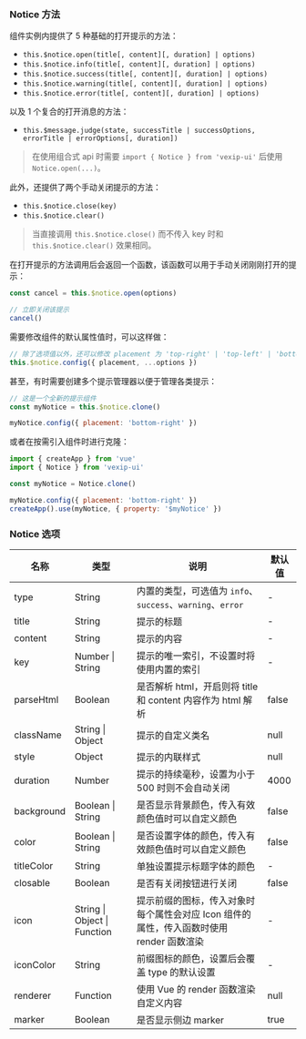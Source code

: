 ### Notice 方法

组件实例内提供了 5 种基础的打开提示的方法：

- `this.$notice.open(title[, content][, duration] | options)`
- `this.$notice.info(title[, content][, duration] | options)`
- `this.$notice.success(title[, content][, duration] | options)`
- `this.$notice.warning(title[, content][, duration] | options)`
- `this.$notice.error(title[, content][, duration] | options)`

以及 1 个复合的打开消息的方法：

- `this.$message.judge(state, successTitle | successOptions, errorTitle | errorOptions[, duration])`

> 在使用组合式 api 时需要 `import { Notice } from 'vexip-ui'` 后使用 `Notice.open(...)`。

此外，还提供了两个手动关闭提示的方法：

- `this.$notice.close(key)`
- `this.$notice.clear()`

> 当直接调用 `this.$notice.close()` 而不传入 key 时和 `this.$notice.clear()` 效果相同。

在打开提示的方法调用后会返回一个函数，该函数可以用于手动关闭刚刚打开的提示：

```js
const cancel = this.$notice.open(options)

// 立即关闭该提示
cancel()
```

需要修改组件的默认属性值时，可以这样做：

```js
// 除了选项值以外，还可以修改 placement 为 'top-right' | 'top-left' | 'bottom-right' | 'bottom-left' 来改变提示的位置
this.$notice.config({ placement, ...options })
```

甚至，有时需要创建多个提示管理器以便于管理各类提示：

```js
// 这是一个全新的提示组件
const myNotice = this.$notice.clone()

myNotice.config({ placement: 'bottom-right' })
```

或者在按需引入组件时进行克隆：

```js
import { createApp } from 'vue'
import { Notice } from 'vexip-ui'

const myNotice = Notice.clone()

myNotice.config({ placement: 'bottom-right' })
createApp().use(myNotice, { property: '$myNotice' })
```

### Notice 选项

| 名称       | 类型                         | 说明                                                                                     | 默认值 |
| ---------- | ---------------------------- | ---------------------------------------------------------------------------------------- | ------ |
| type       | String                       | 内置的类型，可选值为 `info`、`success`、`warning`、`error`                               | -      |
| title      | String                       | 提示的标题                                                                               | -      |
| content    | String                       | 提示的内容                                                                               | -      |
| key        | Number \| String             | 提示的唯一索引，不设置时将使用内置的索引                                                 | -      |
| parseHtml  | Boolean                      | 是否解析 html，开启则将 title 和 content 内容作为 html 解析                              | false  |
| className  | String \| Object             | 提示的自定义类名                                                                         | null   |
| style      | Object                       | 提示的内联样式                                                                           | null   |
| duration   | Number                       | 提示的持续毫秒，设置为小于 500 时则不会自动关闭                                          | 4000   |
| background | Boolean \| String            | 是否显示背景颜色，传入有效颜色值时可以自定义颜色                                         | false  |
| color      | Boolean \| String            | 是否设置字体的颜色，传入有效颜色值时可以自定义颜色                                       | false  |
| titleColor | String                       | 单独设置提示标题字体的颜色                                                               | -      |
| closable   | Boolean                      | 是否有关闭按钮进行关闭                                                                   | false  |
| icon       | String \| Object \| Function | 提示前缀的图标，传入对象时每个属性会对应 Icon 组件的属性，传入函数时使用 render 函数渲染 | -      |
| iconColor  | String                       | 前缀图标的颜色，设置后会覆盖 type 的默认设置                                             | -      |
| renderer   | Function                     | 使用 Vue 的 render 函数渲染自定义内容                                                    | null   |
| marker     | Boolean                      | 是否显示侧边 marker                                                                      | true   |
